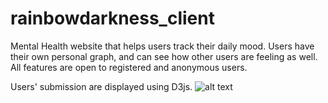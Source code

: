 # rainbowdarkness_client

Mental Health website that helps users track their daily mood. Users have their own personal graph, and can see how other users are feeling as well. All features are open to registered and anonymous users.

Users' submission are displayed using D3js.
![alt text](https://i.gyazo.com/896920b6d94cc83705b533cb317074ea.png)